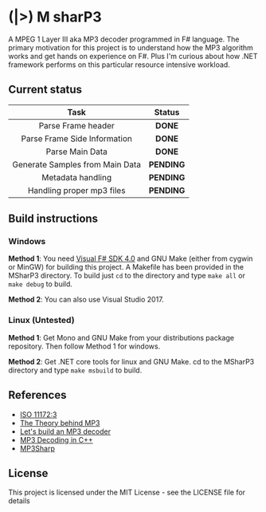 # (|>) M sharP3

A MPEG 1 Layer III aka MP3 decoder programmed in F# language. The primary motivation for this project is to understand how the MP3 algorithm works and get hands on experience on F#. Plus I'm curious about how .NET framework performs on this particular resource intensive workload.

## Current status
|Task|Status|
|:----:|:------:|
|Parse Frame header| **DONE**|
|Parse Frame Side Information| **DONE**|
|Parse Main Data |**DONE**|
|Generate Samples from Main Data| **PENDING**|
|Metadata handling| **PENDING**|
|Handling proper mp3 files| **PENDING**|

## Build instructions
### Windows
**Method 1**: You need [Visual F# SDK 4.0](https://www.microsoft.com/en-us/download/details.aspx?id=48179)
 and GNU Make (either from cygwin or MinGW) for building this project. A Makefile has been provided in the MSharP3 directory. To build just `cd` to the directory and type `make all` or `make debug` to build. 

**Method 2**: You can also use Visual Studio 2017.

### Linux (Untested)
**Method 1**: Get Mono and GNU Make from your distributions package repository. Then follow Method 1 for windows.

**Method 2**: Get .NET core tools for linux and GNU Make. cd to the MSharP3 directory and type `make msbuild` to build.

## References
* [ISO 11172:3](https://www.iso.org/standard/22412.html)
* [The Theory behind MP3](www.mp3-tech.org%2Fprogrammer%2Fdocs%2Fmp3_theory.pdf)
* [Let's build an MP3 decoder](http://blog.bjrn.se/2008/10/lets-build-mp3-decoder.html)
* [MP3 Decoding in C++](http://www.fcreyf.com/11114/mp3-decoding-in-c++)
* [MP3Sharp](https://github.com/ZaneDubya/MP3Sharp)

## License
This project is licensed under the MIT License - see the LICENSE file for details